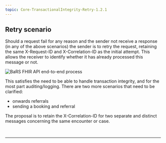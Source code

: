 ```yaml
---
topic: Core-TransactionalIntegrity-Retry-1.2.1
---
```


## Retry scenario

Should a request fail for any reason and the sender not receive a response (in any of the above scenarios) the sender is to retry the request, retaining the same X-Request-ID and X-Correlation-ID as the initial attempt. This allows the receiver to identify whether it has already processed this message or not.

![BaRS FHIR API end-to-end process](https://raw.githubusercontent.com/NHSDigital/NHSDigital-FHIR-BookingAndReferrals/main/BaRS-images/images/TransactionIntegrity/Retry-Scenario-1.0.0.svg)


This satisfies the need to be able to handle transaction integrity, and for the most part auditing/logging. There are two more scenarios that need to be clarified:

- onwards referrals
- sending a booking and referral

The proposal is to retain the X-Correlation-ID for two separate and distinct messages concerning the same encounter or case.

<br>
<hr>